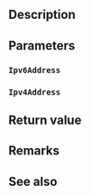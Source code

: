 ## Description

## Parameters

### `Ipv6Address`

### `Ipv4Address`

## Return value

## Remarks

## See also